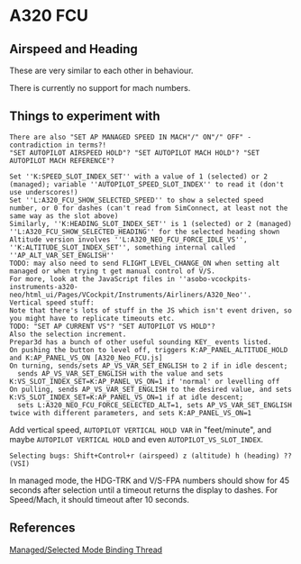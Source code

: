 A320 FCU
========

Airspeed and Heading
--------------------

These are very similar to each other in behaviour.

There is currently no support for mach numbers.

Things to experiment with
-------------------------

```
There are also "SET AP MANAGED SPEED IN MACH"/" ON"/" OFF" - contradiction in terms?!
"SET AUTOPILOT AIRSPEED HOLD"? "SET AUTOPILOT MACH HOLD"? "SET AUTOPILOT MACH REFERENCE"?
```
```
Set ''K:SPEED_SLOT_INDEX_SET'' with a value of 1 (selected) or 2 (managed); variable ''AUTOPILOT_SPEED_SLOT_INDEX'' to read it (don't use underscores!)
Set ''L:A320_FCU_SHOW_SELECTED_SPEED'' to show a selected speed number, or 0 for dashes (can't read from SimConnect, at least not the same way as the slot above)
Similarly, ''K:HEADING_SLOT_INDEX_SET'' is 1 (selected) or 2 (managed)
''L:A320_FCU_SHOW_SELECTED_HEADING'' for the selected heading shown
Altitude version involves ''L:A320_NEO_FCU_FORCE_IDLE_VS'', ''K:ALTITUDE_SLOT_INDEX_SET'', something internal called ''AP_ALT_VAR_SET_ENGLISH''
TODO: may also need to send FLIGHT_LEVEL_CHANGE_ON when setting alt managed or when trying t get manual control of V/S.
For more, look at the JavaScript files in ''asobo-vcockpits-instruments-a320-neo/html_ui/Pages/VCockpit/Instruments/Airliners/A320_Neo''.
Vertical speed stuff:
Note that there's lots of stuff in the JS which isn't event driven, so you might have to replicate timeouts etc.
TODO: "SET AP CURRENT VS"? "SET AUTOPILOT VS HOLD"?
Also the selection increment.
Prepar3d has a bunch of other useful sounding KEY_ events listed.
On pushing the button to level off, triggers K:AP_PANEL_ALTITUDE_HOLD and K:AP_PANEL_VS_ON [A320_Neo_FCU.js]
On turning, sends/sets AP_VS_VAR_SET_ENGLISH to 2 if in idle descent;
  sends AP_VS_VAR_SET_ENGLISH with the value and sets K:VS_SLOT_INDEX_SET=K:AP_PANEL_VS_ON=1 if 'normal' or levelling off
On pulling, sends AP_VS_VAR_SET_ENGLISH to the desired value, and sets K:VS_SLOT_INDEX_SET=K:AP_PANEL_VS_ON=1 if at idle descent;
  sets L:A320_NEO_FCU_FORCE_SELECTED_ALT=1, sets AP_VS_VAR_SET_ENGLISH twice with different parameters, and sets K:AP_PANEL_VS_ON=1
```
Add vertical speed, `AUTOPILOT VERTICAL HOLD VAR` in "feet/minute",
and maybe `AUTOPILOT VERTICAL HOLD` and even `AUTOPILOT_VS_SLOT_INDEX`.
```
Selecting bugs: Shift+Control+r (airspeed) z (altitude) h (heading) ?? (VSI)
```

In managed mode, the HDG-TRK and V/S-FPA numbers should show for 45 seconds
after selection until a timeout returns the display to dashes.
For Speed/Mach, it should timeout after 10 seconds.

References
----------

[Managed/Selected Mode Binding Thread](https://forums.flightsimulator.com/t/airbus-neo-is-there-a-binding-to-switch-between-managed-and-selected-modes/244977/15)
